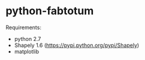 # python-fabtotum

Requirements:
* python 2.7
* Shapely 1.6 (https://pypi.python.org/pypi/Shapely)
* matplotlib
